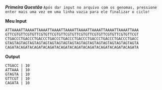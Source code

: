 ***Primeira Questão***
```Após dar input no arquivo com os genomas, pressione enter mais uma vez em uma linha vazia para ele finalizar o ciclo!```

**Meu Input**
```
ATTAAAATTAAAATTAAAATTAAAATTAAAATTAAAATTAAAATTAAAATTAAAATTAAA
GTTCGTGTTCGTGTTCGTGTTCGTGTTCGTGTTCGTGTTCGTGTTCGTGTTCGTGTTCGT
CTGACCCTGACCCTGACCCTGACCCTGACCCTGACCCTGACCCTGACCCTGACCCTGACC
GTAGTAGTAGTAGTAGTAGTAGTAGTAGTAGTAGTAGTAGTAGTAGTAGTAGTAGTAGTA
CAGATACAGATACAGATACAGATACAGATACAGATACAGATACAGATACAGATACAGATA
```

**Output**
```
CTGACC | 10
ATTAAA | 10
GTAGTA | 10
GTTCGT | 10
CAGATA | 10
```
